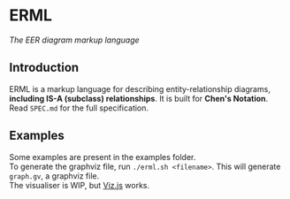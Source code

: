 # ERML

_The EER diagram markup language_

## Introduction

ERML is a markup language for describing entity-relationship diagrams, **including IS-A (subclass) relationships**. It is built for **Chen's Notation**.\
Read `SPEC.md` for the full specification.

## Examples

Some examples are present in the examples folder.\
To generate the graphviz file, run `./erml.sh <filename>`. This will generate `graph.gv`, a graphviz file.\
The visualiser is WIP, but [Viz.js](https://viz-js.com/) works.
